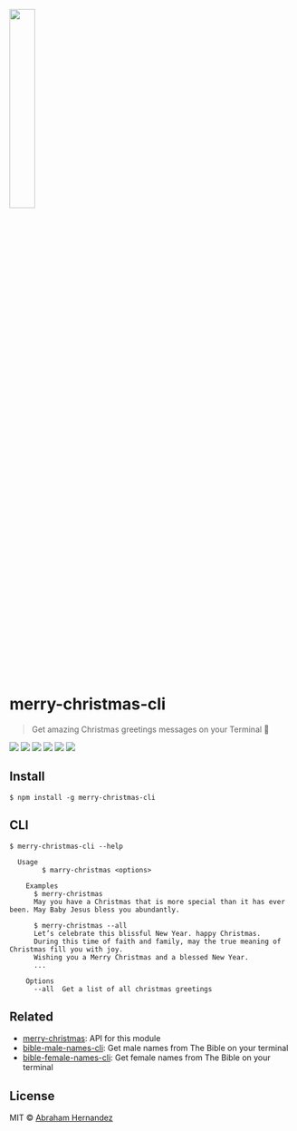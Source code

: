 <p>
	<a href="https://www.npmjs.com/package/merry-christmas-cli">
		<img src="https://cdn.shopify.com/s/files/1/1658/8287/products/Baylor__0006_Ornament-Gold-Christmas.png" width="30%" height="30%">
	</a>
	<br>
</p>

# merry-christmas-cli

> Get amazing Christmas greetings messages on your Terminal 🎄

[![](https://img.shields.io/travis/abranhe/merry-christmas-cli.svg?logo=travis)](https://travis-ci.org/abranhe/merry-christmas-cli)
[![](https://abranhe.com/badge.svg)](https://github.com/abranhe)
[![](https://cdn.abranhe.com/badges/cash-me.svg)](https://cash.me/$abranhe)
[![](https://cdn.abranhe.com/badges/patreon.svg)](https://patreon.com/abranhe)
[![](https://img.shields.io/github/license/abranhe/merry-christmas-cli.svg)](https://github.com/abranhe/merry-christmas-cli/blob/master/license)
[![](https://img.shields.io/npm/v/merry-christmas-cli.svg)](https://npmjs.com/package/merry-christmas-cli)

## Install

```
$ npm install -g merry-christmas-cli
```

## CLI

```
$ merry-christmas-cli --help

  Usage
		$ marry-christmas <options>

	Examples
	  $ merry-christmas
	  May you have a Christmas that is more special than it has ever been. May Baby Jesus bless you abundantly.

	  $ merry-christmas --all
	  Let’s celebrate this blissful New Year. happy Christmas.
	  During this time of faith and family, may the true meaning of Christmas fill you with joy.
	  Wishing you a Merry Christmas and a blessed New Year.
	  ...

	Options
	  --all  Get a list of all christmas greetings
```

## Related

- [merry-christmas](https://github.com/abranhe/merry-christmas-cli): API for this module
- [bible-male-names-cli](https://github.com/abranhe/bible-male-names): Get male names from The Bible on your terminal
- [bible-female-names-cli](https://github.com/abranhe/bible-female-names): Get female names from The Bible on your terminal

## License

MIT © [Abraham Hernandez](https://abranhe.com)
